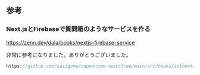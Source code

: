 ## 参考

### Next.jsとFirebaseで質問箱のようなサービスを作る

https://zenn.dev/dala/books/nextjs-firebase-service

非常に参考になりました。ありがとうございました。


```ts reference
https://github.com/sasigume/napoancom-next/tree/main/src/hooks/authentication.ts
```
